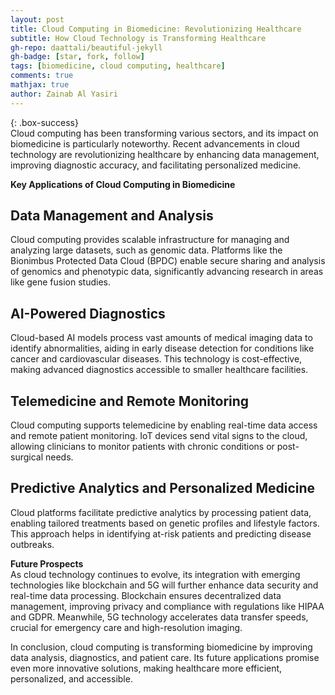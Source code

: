 ```yaml
---
layout: post
title: Cloud Computing in Biomedicine: Revolutionizing Healthcare
subtitle: How Cloud Technology is Transforming Healthcare
gh-repo: daattali/beautiful-jekyll
gh-badge: [star, fork, follow]
tags: [biomedicine, cloud computing, healthcare]
comments: true
mathjax: true
author: Zainab Al Yasiri
---
```


{: .box-success}  
Cloud computing has been transforming various sectors, and its impact on biomedicine is particularly noteworthy. Recent advancements in cloud technology are revolutionizing healthcare by enhancing data management, improving diagnostic accuracy, and facilitating personalized medicine.

**Key Applications of Cloud Computing in Biomedicine**

## Data Management and Analysis  
Cloud computing provides scalable infrastructure for managing and analyzing large datasets, such as genomic data. Platforms like the Bionimbus Protected Data Cloud (BPDC) enable secure sharing and analysis of genomics and phenotypic data, significantly advancing research in areas like gene fusion studies.

## AI-Powered Diagnostics  
Cloud-based AI models process vast amounts of medical imaging data to identify abnormalities, aiding in early disease detection for conditions like cancer and cardiovascular diseases. This technology is cost-effective, making advanced diagnostics accessible to smaller healthcare facilities.

## Telemedicine and Remote Monitoring  
Cloud computing supports telemedicine by enabling real-time data access and remote patient monitoring. IoT devices send vital signs to the cloud, allowing clinicians to monitor patients with chronic conditions or post-surgical needs.

## Predictive Analytics and Personalized Medicine  
Cloud platforms facilitate predictive analytics by processing patient data, enabling tailored treatments based on genetic profiles and lifestyle factors. This approach helps in identifying at-risk patients and predicting disease outbreaks.

**Future Prospects**  
As cloud technology continues to evolve, its integration with emerging technologies like blockchain and 5G will further enhance data security and real-time data processing. Blockchain ensures decentralized data management, improving privacy and compliance with regulations like HIPAA and GDPR. Meanwhile, 5G technology accelerates data transfer speeds, crucial for emergency care and high-resolution imaging.

In conclusion, cloud computing is transforming biomedicine by improving data analysis, diagnostics, and patient care. Its future applications promise even more innovative solutions, making healthcare more efficient, personalized, and accessible.

